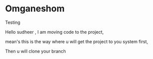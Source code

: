 # Omganeshom
Testing  



Hello sudheer , I am moving code to the project,

mean's this is the way where u will get the project to you system first,

Then u will clone your branch 
